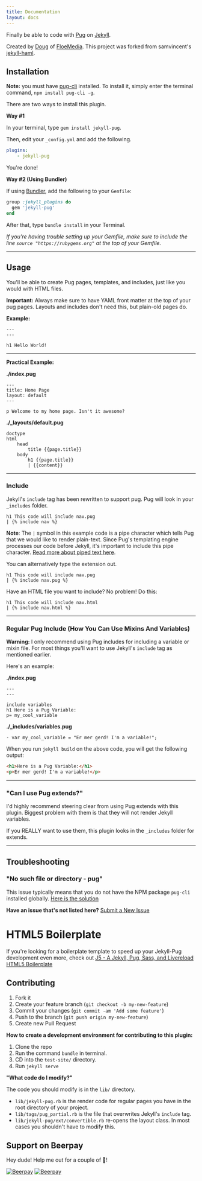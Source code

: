 ```yaml
---
title: Documentation
layout: docs
---
```

   


Finally be able to code with [Pug](https://pugjs.org/api/getting-started.html) on [Jekyll](http://github.com/mojombo/jekyll).

Created by [Doug](https://dougbeney.com) of [FloeMedia](https://floemedia.com). This project was forked from samvincent's [jekyll-haml](https://github.com/samvincent/jekyll-haml).

## Installation

**Note:** you must have [pug-cli](https://www.npmjs.com/package/pug-cli) installed. To install it, simply enter the terminal command, `npm install pug-cli -g`.

There are two ways to install this plugin.

**Way #1**

In your terminal, type `gem install jekyll-pug`.

Then, edit your `_config.yml` and add the following.

```yml
plugins:
    - jekyll-pug
```

You're done!

**Way #2 (Using Bundler)**

If using [Bundler](http://gembundler.com), add the following to your `Gemfile`:

```rb
group :jekyll_plugins do
  gem 'jekyll-pug'
end
```

After that, type `bundle install` in your Terminal.

*If you're having trouble setting up your Gemfile, make sure to include the line `source "https://rubygems.org"` at the top of your Gemfile.*

---

## Usage

You'll be able to create Pug pages, templates, and includes, just like you would with HTML files.

**Important:** Always make sure to have YAML front matter at the top of your pug pages. Layouts and includes don't need this, but plain-old pages do.

**Example:**

```
---
---

h1 Hello World!
```

---

**Practical Example:**

**./index.pug**

```
---
title: Home Page
layout: default
---

p Welcome to my home page. Isn't it awesome?
```

**./_layouts/default.pug**

```
doctype
html
    head
        title {{page.title}}
    body
        h1 {{page.title}}
        | {{content}}
```

---

### Include

Jekyll's `include` tag has been rewritten to support pug. Pug will look in your `_includes` folder.

```
h1 This code will include nav.pug
| {% include nav %}
```

**Note**: The `|` symbol in this example code is a pipe character which tells Pug that we would like to render plain-text. Since Pug's templating engine processes our code before Jekyll, it's important to include this pipe character. [Read more  about piped text here](https://pugjs.org/language/plain-text.html#piped-text).

You can alternatively type the extension out.

```
h1 This code will include nav.pug
| {% include nav.pug %}
```

Have an HTML file you want to include? No problem! Do this:

```
h1 This code will include nav.html
| {% include nav.html %}
```

---

### Regular Pug Include (How You Can Use Mixins And Variables)

**Warning:** I only recommend using Pug includes for including a variable or mixin file. For most things you'll want to use Jekyll's `include` tag as mentioned earlier.

Here's an example:

**./index.pug**

```
---
---

include variables
h1 Here is a Pug Variable:
p= my_cool_variable
```

**./_includes/variables.pug**

```
- var my_cool_variable = "Er mer gerd! I'm a variable!";
```

When you run `jekyll build` on the above code, you will get the following output:

```html
<h1>Here is a Pug Variable:</h1>
<p>Er mer gerd! I'm a variable!</p>
```

---

### "Can I use Pug extends?"

I'd highly recommend steering clear from using Pug extends with this plugin. Biggest problem with them is that they will not render Jekyll variables.

If you REALLY want to use them, this plugin looks in the `_includes` folder for extends.

---

## Troubleshooting

### "No such file or directory - pug"

This issue typically means that you do not have the NPM package `pug-cli` installed globally. [Here is the solution](https://github.com/DougBeney/jekyll-pug/issues/3)

**Have an issue that's not listed here?** [Submit a New Issue](https://github.com/DougBeney/jekyll-pug/issues/new)

# HTML5 Boilerplate

If you're looking for a boilerplate template to speed up your Jekyll-Pug development even more, check out [J5 - A Jekyll, Pug, Sass, and Livereload HTML5 Boilerplate](https://github.com/DougBeney/J5)

## Contributing

1. Fork it
2. Create your feature branch (`git checkout -b my-new-feature`)
3. Commit your changes (`git commit -am 'Add some feature'`)
4. Push to the branch (`git push origin my-new-feature`)
5. Create new Pull Request

**How to create a development environment for contributing to this plugin:**

1. Clone the repo
2. Run the command `bundle` in terminal.
3. CD into the `test-site/` directory.
4. Run `jekyll serve`

**"What code do I modify?"**

The code you should modify is in the `lib/` directory.

- `lib/jekyll-pug.rb` is the render code for regular pages you have in the root directory of your project.
- `lib/tags/pug_partial.rb` is the file that overwrites Jekyll's `include` tag.
- `lib/jekyll-pug/ext/convertible.rb` re-opens the layout class. In most cases you shouldn't have to modify this.

## Support on Beerpay
Hey dude! Help me out for a couple of :beers:!

[![Beerpay](https://beerpay.io/DougBeney/jekyll-pug/badge.svg?style=beer-square)](https://beerpay.io/DougBeney/jekyll-pug)  [![Beerpay](https://beerpay.io/DougBeney/jekyll-pug/make-wish.svg?style=flat-square)](https://beerpay.io/DougBeney/jekyll-pug?focus=wish)
